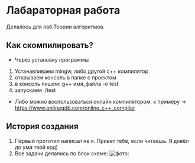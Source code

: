# Лабараторная работа 
Делалось для лаб.Теории алгоритмов. 
## Как скомпилировать?
* Через установку программы
1. Устанавливаем mingw, либо другой c++ компилятор
2. открываем консоль в папке с проектом
3. в консоль пишем: g++ имя_файла -o test
4. запускаем ./test
* Либо можно воспользоваться онлайн компилятором, к примеру -> https://www.onlinegdb.com/online_c++_compiler
## История создания
1. Первый прототип написал не я. Привет тебе, если читаешь. Я довёл до ума твой код)
2. Все задачи делались по блок схеме:
 ![фото:](https://raw.githubusercontent.com/mrgick/labs/main/teoriya_algoritmov/image/img.jpg "")

